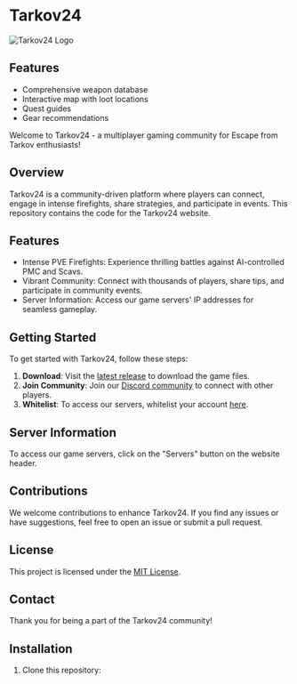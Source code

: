 # Tarkov24

![Tarkov24 Logo](https://i.imgur.com/NOmAwge.png) <!-- Replace this with your actual logo -->

## Features

- Comprehensive weapon database
- Interactive map with loot locations
- Quest guides
- Gear recommendations

Welcome to Tarkov24 - a multiplayer gaming community for Escape from Tarkov enthusiasts!

## Overview

Tarkov24 is a community-driven platform where players can connect, engage in intense firefights, share strategies, and participate in events. This repository contains the code for the Tarkov24 website.

## Features

- Intense PVE Firefights: Experience thrilling battles against AI-controlled PMC and Scavs.
- Vibrant Community: Connect with thousands of players, share tips, and participate in community events.
- Server Information: Access our game servers' IP addresses for seamless gameplay.

## Getting Started

To get started with Tarkov24, follow these steps:

1. **Download**: Visit the [latest release](https://github.com/robwhitewick/tarkovMultiplayerFiles/releases/tag/latest) to download the game files.
2. **Join Community**: Join our [Discord community](https://discord.gg/8dAtjFe9Su) to connect with other players.
3. **Whitelist**: To access our servers, whitelist your account [here](https://discord.com/channels/1193823641025138800/1195488587395895427/1195490014344249465).

## Server Information

To access our game servers, click on the "Servers" button on the website header.

## Contributions

We welcome contributions to enhance Tarkov24. If you find any issues or have suggestions, feel free to open an issue or submit a pull request.

## License

This project is licensed under the [MIT License](LICENSE).

## Contact

Thank you for being a part of the Tarkov24 community!

## Installation

1. Clone this repository:
